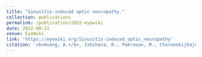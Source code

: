 ```yaml
---
title: "Sinusitis-induced optic neuropathy."
collection: publications
permalink: /publication/2022-eyewiki
date: 2022-08-21
venue: EyeWiki
link: 'https://eyewiki.org/Sinusitis-induced_optic_neuropathy'
citation: '<b>Huang, A.</b>, Ishihara, R., Pakravan, M., Charoenkijkajorn, C., Davila-Siliezar, P., Laylani, N., Al-Zubidi, N., Lee, A. G. (2022) Sinusitis-induced optic neuropathy. <i>EyeWiki. American Academy of Ophthalmology.</i> eyewiki.org/Sinusitis-induced_optic_neuropathy' 
---
```


